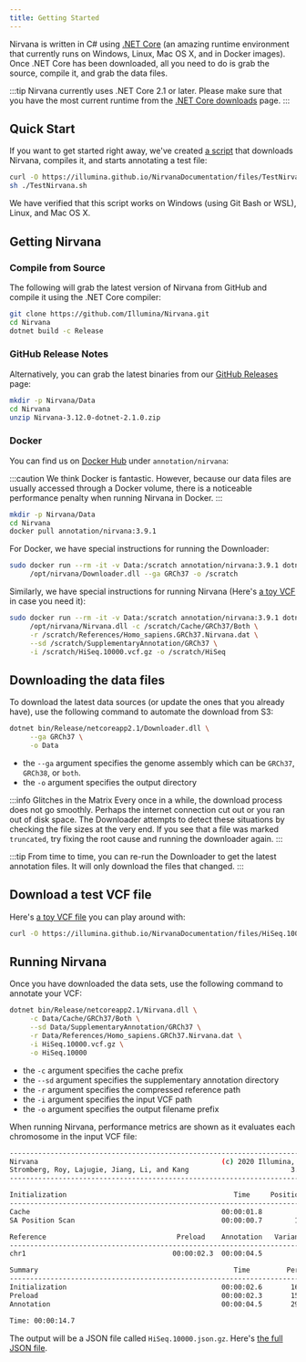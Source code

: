```yaml
---
title: Getting Started
---
```


Nirvana is written in C# using [.NET Core](https://www.microsoft.com/net/download/core) (an amazing runtime environment that currently runs on Windows, Linux, Mac OS X, and in Docker images). Once .NET Core has been downloaded, all you need to do is grab the source, compile it, and grab the data files.

:::tip
Nirvana currently uses .NET Core 2.1 or later. Please make sure that you have the most current runtime from the [.NET Core downloads](https://www.microsoft.com/net/download/core) page.
:::

## Quick Start

If you want to get started right away, we've created [a script](https://illumina.github.io/NirvanaDocumentation/files/TestNirvana.sh) that downloads Nirvana, compiles it, and starts annotating a test file:

```bash
curl -O https://illumina.github.io/NirvanaDocumentation/files/TestNirvana.sh
sh ./TestNirvana.sh
```

We have verified that this script works on Windows (using Git Bash or WSL), Linux, and Mac OS X.

## Getting Nirvana

### Compile from Source

The following will grab the latest version of Nirvana from GitHub and compile it using the .NET Core compiler:

```bash
git clone https://github.com/Illumina/Nirvana.git
cd Nirvana
dotnet build -c Release
```

### GitHub Release Notes

Alternatively, you can grab the latest binaries from our [GitHub Releases](https://github.com/Illumina/Nirvana/releases) page:

```bash
mkdir -p Nirvana/Data
cd Nirvana
unzip Nirvana-3.12.0-dotnet-2.1.0.zip
```

### Docker

You can find us on [Docker Hub](https://hub.docker.com/repository/docker/annotation/nirvana) under `annotation/nirvana`:

:::caution 
We think Docker is fantastic. However, because our data files are usually accessed through a Docker volume, there is a noticeable performance penalty when running Nirvana in Docker.
:::

```bash	
mkdir -p Nirvana/Data
cd Nirvana
docker pull annotation/nirvana:3.9.1
```

For Docker, we have special instructions for running the Downloader:

```bash
sudo docker run --rm -it -v Data:/scratch annotation/nirvana:3.9.1 dotnet \
     /opt/nirvana/Downloader.dll --ga GRCh37 -o /scratch
```

Similarly, we have special instructions for running Nirvana (Here's [a toy VCF](https://illumina.github.io/NirvanaDocumentation/files/HiSeq.10000.vcf.gz) in case you need it):

```bash
sudo docker run --rm -it -v Data:/scratch annotation/nirvana:3.9.1 dotnet \
     /opt/nirvana/Nirvana.dll -c /scratch/Cache/GRCh37/Both \
     -r /scratch/References/Homo_sapiens.GRCh37.Nirvana.dat \
     --sd /scratch/SupplementaryAnnotation/GRCh37 \
     -i /scratch/HiSeq.10000.vcf.gz -o /scratch/HiSeq
```

## Downloading the data files

To download the latest data sources (or update the ones that you already have), use the following command to automate the download from S3:

```bash
dotnet bin/Release/netcoreapp2.1/Downloader.dll \
     --ga GRCh37 \
     -o Data
```

* the `--ga` argument specifies the genome assembly which can be `GRCh37`, `GRCh38`, or `both`.
* the `-o` argument specifies the output directory

:::info Glitches in the Matrix
Every once in a while, the download process does not go smoothly. Perhaps the internet connection cut out or you ran out of disk space. The Downloader attempts to detect these situations by checking the file sizes at the very end. If you see that a file was marked `truncated`, try fixing the root cause and running the downloader again.
:::

:::tip
From time to time, you can re-run the Downloader to get the latest annotation files. It will only download the files that changed.
:::

## Download a test VCF file

Here's [a toy VCF file](https://illumina.github.io/NirvanaDocumentation/files/HiSeq.10000.vcf.gz) you can play around with:

```bash
curl -O https://illumina.github.io/NirvanaDocumentation/files/HiSeq.10000.vcf.gz
```

## Running Nirvana

Once you have downloaded the data sets, use the following command to annotate your VCF:

```bash
dotnet bin/Release/netcoreapp2.1/Nirvana.dll \
     -c Data/Cache/GRCh37/Both \
     --sd Data/SupplementaryAnnotation/GRCh37 \
     -r Data/References/Homo_sapiens.GRCh37.Nirvana.dat \
     -i HiSeq.10000.vcf.gz \
     -o HiSeq.10000
```

* the `-c` argument specifies the cache prefix
* the `--sd` argument specifies the supplementary annotation directory
* the `-r` argument specifies the compressed reference path
* the `-i` argument specifies the input VCF path
* the `-o` argument specifies the output filename prefix

When running Nirvana, performance metrics are shown as it evaluates each chromosome in the input VCF file:

```bash
---------------------------------------------------------------------------
Nirvana                                             (c) 2020 Illumina, Inc.
Stromberg, Roy, Lajugie, Jiang, Li, and Kang                         3.12.0
---------------------------------------------------------------------------

Initialization                                         Time     Positions/s
---------------------------------------------------------------------------
Cache                                               00:00:01.8
SA Position Scan                                    00:00:00.7        12902

Reference                                Preload    Annotation   Variants/s
---------------------------------------------------------------------------
chr1                                    00:00:02.3  00:00:04.5         2176

Summary                                                Time         Percent
---------------------------------------------------------------------------
Initialization                                      00:00:02.6       16.5 %
Preload                                             00:00:02.3       15.2 %
Annotation                                          00:00:04.5       29.0 %

Time: 00:00:14.7
```

The output will be a JSON file called `HiSeq.10000.json.gz`. Here's [the full JSON file](https://illumina.github.io/NirvanaDocumentation/files/HiSeq.10000.json.gz).

